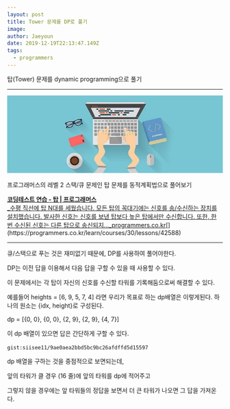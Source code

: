 ```yaml
---
layout: post
title: Tower 문제를 DP로 풀기
image: 
author: Jaeyoun
date: 2019-12-19T22:13:47.149Z
tags: 
  - programmers
---
```


탑(Tower) 문제를 dynamic programming으로 풀기

---

![](./asset-1)

프로그래머스의 레벨 2 스택/큐 문제인 탑 문제를 동적계획법으로 풀어보기

[**코딩테스트 연습 - 탑 | 프로그래머스**  
_수평 직선에 탑 N대를 세웠습니다. 모든 탑의 꼭대기에는 신호를 송/수신하는 장치를 설치했습니다. 발사한 신호는 신호를 보낸 탑보다 높은 탑에서만 수신합니다. 또한, 한 번 수신된 신호는 다른 탑으로 송신되지…_programmers.co.kr](https://programmers.co.kr/learn/courses/30/lessons/42588 "https://programmers.co.kr/learn/courses/30/lessons/42588")[](https://programmers.co.kr/learn/courses/30/lessons/42588)

---

큐/스택으로 푸는 것은 재미없기 때문에, DP를 사용하여 풀어야한다.

DP는 이전 답을 이용해서 다음 답을 구할 수 있을 때 사용할 수 있다.

이 문제에서는 각 탑이 자신의 신호를 수신할 타워를 기록해둠으로써 해결할 수 있다.

예를들어 heights = \[6, 9, 5, 7, 4\] 라면 우리가 목표로 하는 dp배열은 이렇게된다. 하나의 원소는 {idx, height}로 구성된다.

dp = \[{0, 0}, {0, 0}, {2, 9}, {2, 9}, {4, 7}\]

이 dp 배열이 있으면 답은 간단하게 구할 수 있다.

`gist:siisee11/9ae0aea2bbd5bc9bc26afdffd5d15597`


dp 배열을 구하는 것을 중점적으로 보면되는데,

앞의 타워가 클 경우 (16 줄)에 앞의 타워를 dp에 적어주고

그렇지 않을 경우에는 앞 타워들의 정답을 보면서 더 큰 타워가 나오면 그 답을 가져온다.
